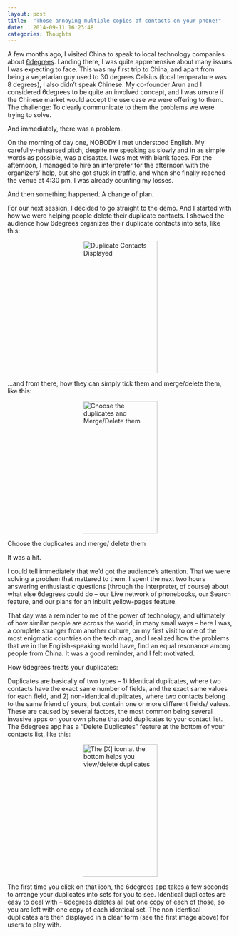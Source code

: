 ```yaml
---
layout: post
title:  "Those annoying multiple copies of contacts on your phone!"
date:   2014-09-11 16:23:48
categories: Thoughts
---
```

A few months ago, I visited China to speak to local technology companies about [6degrees]. Landing there, I was quite apprehensive about many issues I was expecting to face. This was my first trip to China, and apart from being a vegetarian guy used to 30 degrees Celsius (local temperature was 8 degrees), I also didn’t speak Chinese. My co-founder Arun and I considered 6degrees to be quite an involved concept, and I was unsure if the Chinese market would accept the use case we were offering to them. The challenge: To clearly communicate to them the problems we were trying to solve.

And immediately, there was a problem.

On the morning of day one, NOBODY I met understood English. My carefully-rehearsed pitch, despite me speaking as slowly and in as simple words as possible, was a disaster. I was met with blank faces. For the afternoon, I managed to hire an interpreter for the afternoon with the organizers’ help, but she got stuck in traffic, and when she finally reached the venue at 4:30 pm, I was already counting my losses.

And then something happened. A change of plan.

For our next session, I decided to go straight to the demo. And I started with how we were helping people delete their duplicate contacts. I showed the audience how 6degrees organizes their duplicate contacts into sets, like this:

<img src="{{site.url}}/assets/others-duplicates_play_store_screenshot_2-5.png" alt="Duplicate Contacts Displayed" style="width: 167px;height:297px;margin-bottom:1.625em;margin:auto;display:block; "/>


…and from there, how they can simply tick them and merge/delete them, like this:

<img src="{{site.url}}/assets/post3_duplicates1.gif" alt="Choose the duplicates and Merge/Delete them" style="width: 167px;height:297px;margin-bottom:1.625em;margin:auto;display:block;"/>


Choose the duplicates and merge/ delete them


It was a hit.

I could tell immediately that we’d got the audience’s attention. That we were solving a problem that mattered to them. I spent the next two hours answering enthusiastic questions (through the interpreter, of course) about what else 6degrees could do – our Live network of phonebooks, our Search feature, and our plans for an inbuilt yellow-pages feature.

That day was a reminder to me of the power of technology, and ultimately of how similar people are across the world, in many small ways – here I was, a complete stranger from another culture, on my first visit to one of the most enigmatic countries on the tech map, and I realized how the problems that we in the English-speaking world have, find an equal resonance among people from China. It was a good reminder, and I felt motivated.

 

How 6degrees treats your duplicates:

Duplicates are basically of two types – 1) Identical duplicates, where two contacts have the exact same number of fields, and the exact same values for each field, and 2) non-identical duplicates, where two contacts belong to the same friend of yours, but contain one or more different fields/ values. These are caused by several factors, the most common being several invasive apps on your own phone that add duplicates to your contact list. The 6degrees app has a “Delete Duplicates” feature at the bottom of your contacts list, like this:

<img src="{{site.url}}/assets/1-contacts_play_store_screenshot_2-5.png" alt="The [X] icon at the bottom helps you view/delete duplicates" style="width: 167px;height:297px;margin-bottom:1.625em;margin:auto;display:block;"/>


The first time you click on that icon, the 6degrees app takes a few seconds to arrange your duplicates into sets for you to see. Identical duplicates are easy to deal with – 6degrees deletes all but one copy of each of those, so you are left with one copy of each identical set. The non-identical duplicates are then displayed in a clear form (see the first image above) for users to play with.

[6degrees]:	   http://www.get6degrees.com
